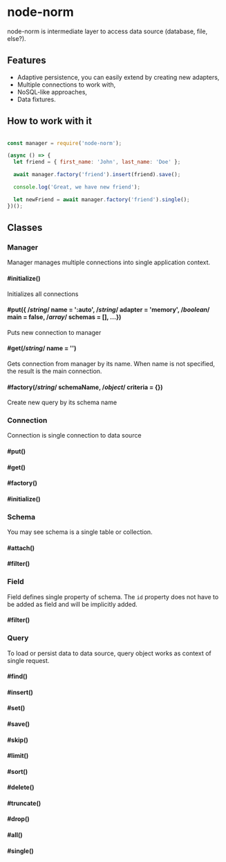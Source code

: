 # node-norm

node-norm is intermediate layer to access data source (database, file, else?).

## Features

- Adaptive persistence, you can easily extend by creating new adapters,
- Multiple connections to work with,
- NoSQL-like approaches,
- Data fixtures.

## How to work with it

```javascript

const manager = require('node-norm');

(async () => {
  let friend = { first_name: 'John', last_name: 'Doe' };

  await manager.factory('friend').insert(friend).save();

  console.log('Great, we have new friend');

  let newFriend = await manager.factory('friend').single();
})();
```

## Classes

### Manager

Manager manages multiple connections into single application context.

#### #initialize()

Initializes all connections

#### #put({ /*string*/ name = ':auto', /*string*/ adapter = 'memory', /*boolean*/ main = false, /*array*/ schemas = [], ...})

Puts new connection to manager

#### #get(/*string*/ name = '')

Gets connection from manager by its name. When name is not specified, the result is the main connection.

#### #factory(/*string*/ schemaName, /*object*/ criteria = {})

Create new query by its schema name

### Connection

Connection is single connection to data source

#### #put()
#### #get()
#### #factory()
#### #initialize()

### Schema

You may see schema is a single table or collection.

#### #attach()
#### #filter()

### Field

Field defines single property of schema. The `id` property does not have to be added as field and will be implicitly added.

#### #filter()

### Query

To load or persist data to data source, query object works as context of single request.

#### #find()
#### #insert()
#### #set()
#### #save()
#### #skip()
#### #limit()
#### #sort()
#### #delete()
#### #truncate()
#### #drop()
#### #all()
#### #single()
